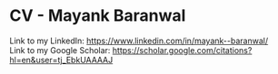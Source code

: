 # CV - Mayank Baranwal
Link to my LinkedIn: https://www.linkedin.com/in/mayank--baranwal/ <br/>
Link to my Google Scholar: https://scholar.google.com/citations?hl=en&user=tj_EbkUAAAAJ

